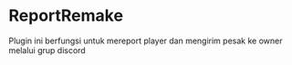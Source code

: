 # ReportRemake
Plugin ini berfungsi untuk mereport player dan mengirim pesak ke owner melalui grup discord

